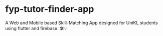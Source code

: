 # fyp-tutor-finder-app
A Web and Mobile based Skill-Matching App designed for UniKL students using flutter and firebase. 🛠️💡
